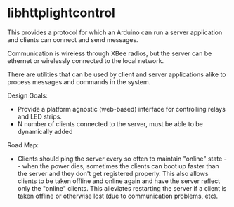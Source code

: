 # libhttplightcontrol

This provides a protocol for which an Arduino can run a server application and clients can connect and send messages.

Communication is wireless through XBee radios, but the server can be ethernet or wirelessly connected to the local network.

There are utilities that can be used by client and server applications alike to process messages and commands in the system.

Design Goals:
- Provide a platform agnostic (web-based) interface for controlling relays and LED strips.
- N number of clients connected to the server, must be able to be dynamically added




Road Map:
- Clients should ping the server every so often to maintain "online" state -- when the power dies, sometimes the clients can boot up faster than the server and they don't get registered properly. This also allows clients to be taken offline and online again and have the server reflect only the "online" clients. This alleviates restarting the server if a client is taken offline or otherwise lost (due to communication problems, etc).

